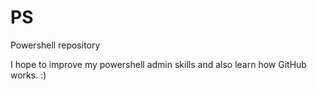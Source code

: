 # PS
Powershell repository

I hope to improve my powershell admin skills and also learn how GitHub works.
:)
